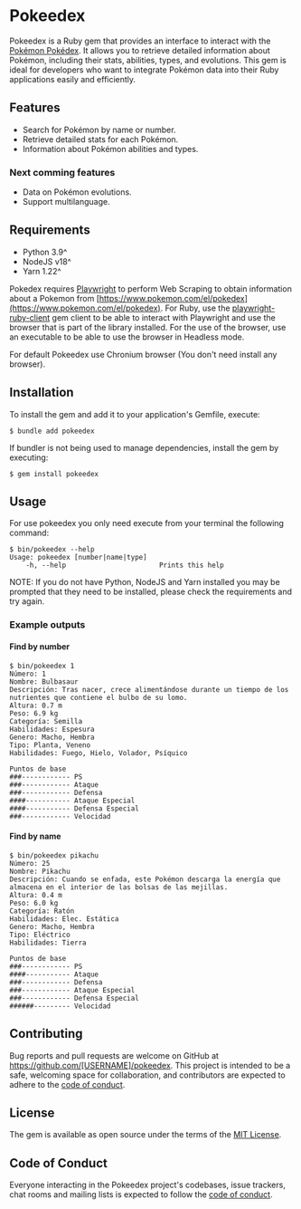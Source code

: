 # Pokeedex

Pokeedex is a Ruby gem that provides an interface to interact with the [Pokémon Pokédex](https://www.pokemon.com/el/pokedex). It allows you to retrieve detailed information about Pokémon, including their stats, abilities, types, and evolutions. This gem is ideal for developers who want to integrate Pokémon data into their Ruby applications easily and efficiently.

## Features

- Search for Pokémon by name or number.
- Retrieve detailed stats for each Pokémon.
- Information about Pokémon abilities and types.

### Next comming features

- Data on Pokémon evolutions.
- Support multilanguage.

## Requirements

- Python 3.9^
- NodeJS v18^
- Yarn 1.22^

Pokedex requires [Playwright](https://playwright.dev/) to perform Web Scraping to obtain information about a Pokemon from [https://www.pokemon.com/el/pokedex](https://www.pokemon.com/el/pokedex). For Ruby, use the [playwright-ruby-client](https://playwright-ruby-client.vercel.app/) gem client to be able to interact with Playwright and use the browser that is part of the library installed. For the use of the browser, use an executable to be able to use the browser in Headless mode.

For default Pokeedex use Chronium browser (You don't need install any browser).

## Installation

To install the gem and add it to your application's Gemfile, execute:

    $ bundle add pokeedex

If bundler is not being used to manage dependencies, install the gem by executing:

    $ gem install pokeedex

## Usage

For use pokeedex you only need execute from your terminal the following command:

```
$ bin/pokeedex --help
Usage: pokeedex [number|name|type]
    -h, --help                       Prints this help

```

NOTE: If you do not have Python, NodeJS and Yarn installed you may be prompted that they need to be installed, please check the requirements and try again.

### Example outputs

#### Find by number

```
$ bin/pokeedex 1
Número: 1
Nombre: Bulbasaur
Descripción: Tras nacer, crece alimentándose durante un tiempo de los nutrientes que contiene el bulbo de su lomo.
Altura: 0.7 m
Peso: 6.9 kg
Categoría: Semilla
Habilidades: Espesura
Genero: Macho, Hembra
Tipo: Planta, Veneno
Habilidades: Fuego, Hielo, Volador, Psíquico

Puntos de base
###------------ PS
###------------ Ataque
###------------ Defensa
####----------- Ataque Especial
####----------- Defensa Especial
###------------ Velocidad
```

#### Find by name

```
$ bin/pokeedex pikachu
Número: 25
Nombre: Pikachu
Descripción: Cuando se enfada, este Pokémon descarga la energía que almacena en el interior de las bolsas de las mejillas.
Altura: 0.4 m
Peso: 6.0 kg
Categoría: Ratón
Habilidades: Elec. Estática
Genero: Macho, Hembra
Tipo: Eléctrico
Habilidades: Tierra

Puntos de base
###------------ PS
####----------- Ataque
###------------ Defensa
###------------ Ataque Especial
###------------ Defensa Especial
######--------- Velocidad
```

## Contributing

Bug reports and pull requests are welcome on GitHub at https://github.com/[USERNAME]/pokeedex. This project is intended to be a safe, welcoming space for collaboration, and contributors are expected to adhere to the [code of conduct](https://github.com/[USERNAME]/pokeedex/blob/main/CODE_OF_CONDUCT.md).

## License

The gem is available as open source under the terms of the [MIT License](https://opensource.org/licenses/MIT).

## Code of Conduct

Everyone interacting in the Pokeedex project's codebases, issue trackers, chat rooms and mailing lists is expected to follow the [code of conduct](https://github.com/[USERNAME]/pokeedex/blob/main/CODE_OF_CONDUCT.md).
